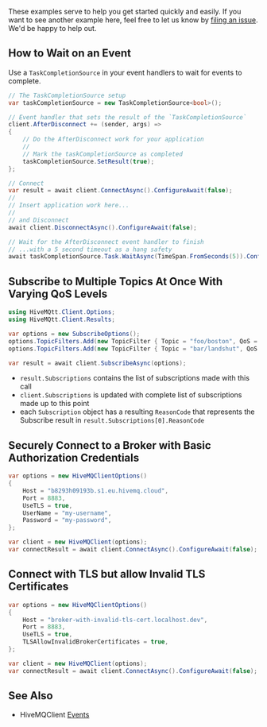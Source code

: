 These examples serve to help you get started quickly and easily.  If you want to see another example here, feel free to let us know by [filing an issue](https://github.com/hivemq/hivemq-mqtt-client-dotnet/issues/new/choose).  We'd be happy to help out.

## How to Wait on an Event

Use a `TaskCompletionSource` in your event handlers to wait for events to complete.

```c#
// The TaskCompletionSource setup
var taskCompletionSource = new TaskCompletionSource<bool>();

// Event handler that sets the result of the `TaskCompletionSource`
client.AfterDisconnect += (sender, args) =>
{
    // Do the AfterDisconnect work for your application
    //
    // Mark the taskCompletionSource as completed
    taskCompletionSource.SetResult(true);
};

// Connect
var result = await client.ConnectAsync().ConfigureAwait(false);
//
// Insert application work here...
//
// and Disconnect
await client.DisconnectAsync().ConfigureAwait(false);

// Wait for the AfterDisconnect event handler to finish
// ...with a 5 second timeout as a hang safety
await taskCompletionSource.Task.WaitAsync(TimeSpan.FromSeconds(5)).ConfigureAwait(false);
```

## Subscribe to Multiple Topics At Once With Varying QoS Levels

```c#
using HiveMQtt.Client.Options;
using HiveMQtt.Client.Results;

var options = new SubscribeOptions();
options.TopicFilters.Add(new TopicFilter { Topic = "foo/boston", QoS = QualityOfService.AtLeastOnceDelivery });
options.TopicFilters.Add(new TopicFilter { Topic = "bar/landshut", QoS = QualityOfService.AtMostOnceDelivery });

var result = await client.SubscribeAsync(options);
```

* `result.Subscriptions` contains the list of subscriptions made with this call
* `client.Subscriptions` is updated with complete list of subscriptions made up to this point
* each `Subscription` object has a resulting `ReasonCode` that represents the Subscribe result in `result.Subscriptions[0].ReasonCode`

## Securely Connect to a Broker with Basic Authorization Credentials

```C#
var options = new HiveMQClientOptions()
{
    Host = "b8293h09193b.s1.eu.hivemq.cloud",
    Port = 8883,
    UseTLS = true,
    UserName = "my-username",
    Password = "my-password",
};

var client = new HiveMQClient(options);
var connectResult = await client.ConnectAsync().ConfigureAwait(false);
```

## Connect with TLS but allow Invalid TLS Certificates

```C#
var options = new HiveMQClientOptions()
{
    Host = "broker-with-invalid-tls-cert.localhost.dev",
    Port = 8883,
    UseTLS = true,
    TLSAllowInvalidBrokerCertificates = true,
};

var client = new HiveMQClient(options);
var connectResult = await client.ConnectAsync().ConfigureAwait(false);
``````


## See Also

* HiveMQClient [Events](https://github.com/hivemq/hivemq-mqtt-client-dotnet/blob/main/Documentation/Events.md)
